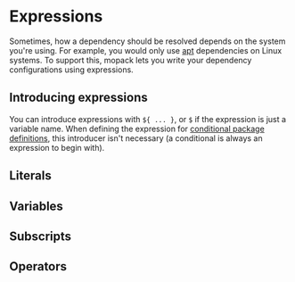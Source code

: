# Expressions

Sometimes, how a dependency should be resolved depends on the system you're
using. For example, you would only use [apt](packages.md#apt) dependencies on
Linux systems. To support this, mopack lets you write your dependency
configurations using expressions.

## Introducing expressions

You can introduce expressions with `${ ... }`, or `$` if the expression is just
a variable name. When defining the expression for [conditional package
definitions](file-structure.md#conditional-package-definitions), this introducer
isn't necessary (a conditional is always an expression to begin with).

## Literals

<!-- boolean, null, integer, string, array -->

## Variables

## Subscripts

## Operators
